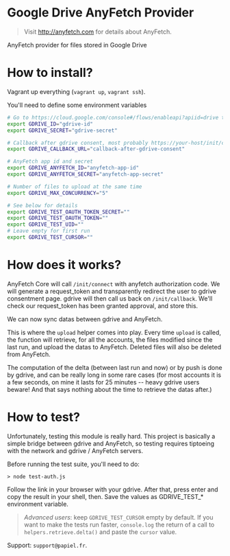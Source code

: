 # Google Drive AnyFetch Provider
> Visit http://anyfetch.com for details about AnyFetch.

AnyFetch provider for files stored in Google Drive

# How to install?
Vagrant up everything (`vagrant up`, `vagrant ssh`).

You'll need to define some environment variables

```bash
# Go to https://cloud.google.com/console#/flows/enableapi?apiid=drive to ask for app id and secret
export GDRIVE_ID="gdrive-id"
export GDRIVE_SECRET="gdrive-secret"

# Callback after gdrive consent, most probably https://your-host/init/callback
export GDRIVE_CALLBACK_URL="callback-after-gdrive-consent"

# AnyFetch app id and secret
export GDRIVE_ANYFETCH_ID="anyfetch-app-id"
export GDRIVE_ANYFETCH_SECRET="anyfetch-app-secret"

# Number of files to upload at the same time
export GDRIVE_MAX_CONCURRENCY="5"

# See below for details
export GDRIVE_TEST_OAUTH_TOKEN_SECRET=""
export GDRIVE_TEST_OAUTH_TOKEN=""
export GDRIVE_TEST_UID=""
# Leave empty for first run
export GDRIVE_TEST_CURSOR=""
```

# How does it works?
AnyFetch Core will call `/init/connect` with anyfetch authorization code. We will generate a request_token and transparently redirect the user to gdrive consentment page.
gdrive will then call us back on `/init/callback`. We'll check our request_token has been granted approval, and store this.

We can now sync datas between gdrive and AnyFetch.

This is where the `upload` helper comes into play.
Every time `upload` is called, the function will retrieve, for all the accounts, the files modified since the last run, and upload the datas to AnyFetch.
Deleted files will also be deleted from AnyFetch.

The computation of the delta (between last run and now) or by push is done by gdrive, and can be really long in some rare cases (for most accounts it is a few seconds, on mine it lasts for 25 minutes -- heavy gdrive users beware! And that says nothing about the time to retrieve the datas after.)

# How to test?
Unfortunately, testing this module is really hard.
This project is basically a simple bridge between gdrive and AnyFetch, so testing requires tiptoeing with the network and gdrive / AnyFetch servers.

Before running the test suite, you'll need to do:

```
> node test-auth.js
```

Follow the link in your browser with your gdrive.
After that, press enter and copy the result in your shell, then. Save the values as GDRIVE_TEST_* environment variable.

> *Advanced users*: keep `GDRIVE_TEST_CURSOR` empty by default. If you want to make the tests run faster, `console.log` the return of a call to `helpers.retrieve.delta()` and paste the `cursor` value.

Support: `support@papiel.fr`.

